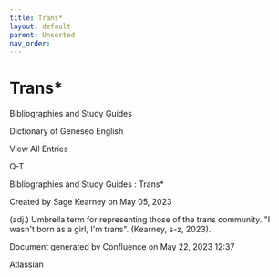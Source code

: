 ```yaml
---
title: Trans*
layout: default
parent: Unsorted
nav_order:
---
```


# Trans*

Bibliographies and Study Guides

Dictionary of Geneseo English

View All Entries

Q-T

Bibliographies and Study Guides : Trans*

Created by  Sage Kearney on May 05, 2023

(adj.) Umbrella term for representing those of the trans community. &quot;I wasn't born as a girl, I'm trans&quot;. (Kearney, s-z, 2023).

Document generated by Confluence on May 22, 2023 12:37

Atlassian
